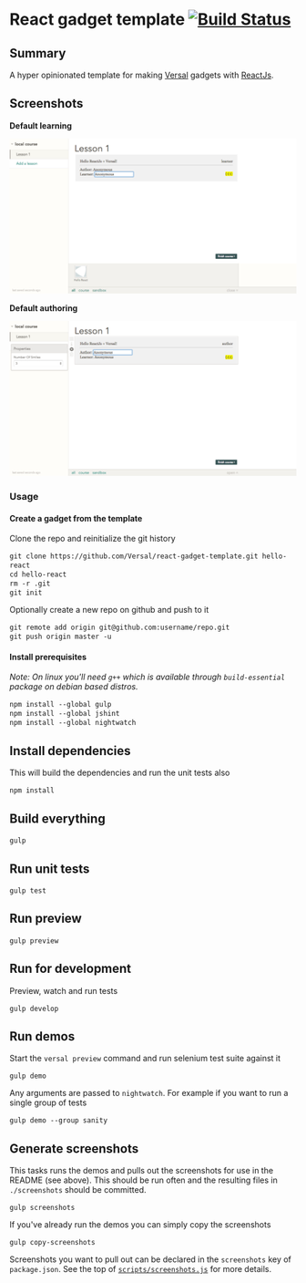# React gadget template [![Build Status](https://travis-ci.org/Versal/react-gadget-template.svg?branch=master)](https://travis-ci.org/Versal/react-gadget-template)

## Summary

A hyper opinionated template for making [Versal](https://versal.com/gadgets) gadgets with [ReactJs](http://facebook.github.io/react/).

## Screenshots

**Default learning**

![Default learning](images/sanity/default-learning/author-toggled-to-learner.png)

**Default authoring**

![Default authoring](images/sanity/default-authoring/author-added-gadget.png)

### Usage

#### Create a gadget from the template

Clone the repo and reinitialize the git history

```
git clone https://github.com/Versal/react-gadget-template.git hello-react
cd hello-react
rm -r .git
git init
```

Optionally create a new repo on github and push to it

```
git remote add origin git@github.com:username/repo.git
git push origin master -u
```

#### Install prerequisites

*Note: On linux you'll need `g++` which is available through `build-essential` package on debian based distros.*

```
npm install --global gulp
npm install --global jshint
npm install --global nightwatch
```

## Install dependencies

This will build the dependencies and run the unit tests also

```
npm install
```

## Build everything

```
gulp
```

## Run unit tests

```
gulp test
```

## Run preview

```
gulp preview
```

## Run for development

Preview, watch and run tests

```
gulp develop
```

## Run demos

Start the `versal preview` command and run selenium test suite against it

```
gulp demo
```

Any arguments are passed to `nightwatch`. For example if you want to run a single group of tests

```
gulp demo --group sanity
```

## Generate screenshots

This tasks runs the demos and pulls out the screenshots for use in the README (see above). This should be run often and the resulting files in `./screenshots` should be committed.

```
gulp screenshots
```

If you've already run the demos you can simply copy the screenshots

```
gulp copy-screenshots
```

Screenshots you want to pull out can be declared in the `screenshots` key of `package.json`. See the top of [`scripts/screenshots.js`](scripts/screenshots.js) for more details.
